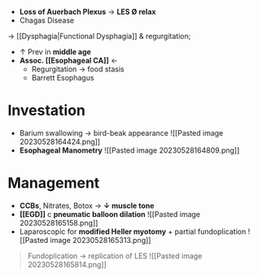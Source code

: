 - **Loss of Auerbach Plexus** → **LES Ø relax**
- Chagas Disease

→ [[Dysphagia|Functional Dysphagia]] & regurgitation;

- ↑ Prev in **middle age**
- **Assoc. [[Esophageal CA]]** ← 
	- Regurgitation → food stasis
	- Barrett Esophagus

# Investation
- Barium swallowing → bird-beak appearance ![[Pasted image 20230528164424.png]]
- **Esophageal Manometry** ![[Pasted image 20230528164809.png]]

# Management
- **CCBs**, Nitrates, Botox → **↓ muscle tone**
- **[[EGD]]** c **pneumatic balloon dilation** ![[Pasted image 20230528165158.png]]
- Laparoscopic for **modified Heller myotomy** + partial fundoplication ![[Pasted image 20230528165313.png]]

> Fundoplication → replication of LES
> ![[Pasted image 20230528165814.png]]